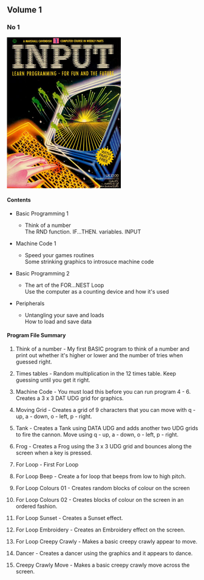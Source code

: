 ## Volume 1

### No 1

![Input Vol 1 No 1](input_vol1_no1.png)

#### Contents

+ Basic Programming 1
  + Think of a number</br>
    The RND function. IF...THEN. variables. INPUT

+ Machine Code 1
  + Speed your games routines</br>
  Some strinking graphics to introsuce machine code

+ Basic Programming 2
  + The art of the FOR...NEST Loop</br>
  Use the computer as a counting device and how it's used

+ Peripherals
  + Untangling your save and loads</br>
  How to load and save data 



#### Program File Summary

1. Think of a number - My first BASIC program to think of a number and print out whether it's higher or lower and the number of tries when guessed right.

2. Times tables - Random multiplication in the 12 times table. Keep guessing until you get it right. 

3. Machine Code - You must load this before you can run program 4 - 6. Creates a 3 x 3 DAT UDG grid for graphics.

4. Moving Grid - Creates a grid of 9 characters that you can move with q - up, a - down, o - left, p - right.

5. Tank - Creates a Tank using DATA UDG and adds another two UDG grids to fire the cannon. Move using q - up, a - down, o - left, p - right.

6. Frog - Creates a Frog using the 3 x 3 UDG grid and bounces along the screen when a key is pressed.

7. For Loop - First For Loop

8. For Loop Beep - Create a for loop that beeps from low to high pitch.

9. For Loop Colours 01 - Creates random blocks of colour on the screen

10. For Loop Colours 02 - Creates blocks of colour on the screen in an ordered fashion.

11. For Loop Sunset - Creates a Sunset effect.

12. For Loop Embroidery - Creates an Embroidery effect on the screen.

13. For Loop Creepy Crawly - Makes a basic creepy crawly appear to move.

14. Dancer - Creates a dancer using the graphics and it appears to dance.

15. Creepy Crawly Move - Makes a basic creepy crawly move across the screen.

